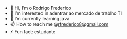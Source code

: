 - 👋 Hi, I’m o Rodrigo Frederico
- 👀 I’m interested in adentrar ao mercado de trablho TI
- 🌱 I’m currently learning java 
- 📫 How to reach me @rfrederico8@gmail.com
- ⚡ Fun fact: estudante

<!---
RFRED19/RFRED19 is a ✨ special ✨ repository because its `README.md` (this file) appears on your GitHub profile.
You can click the Preview link to take a look at your changes.
--->
